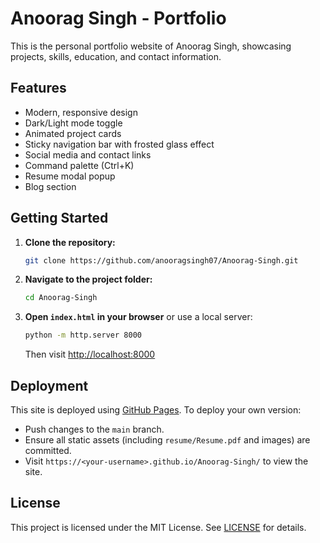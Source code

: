 # Anoorag Singh - Portfolio

This is the personal portfolio website of Anoorag Singh, showcasing projects, skills, education, and contact information.

## Features
- Modern, responsive design
- Dark/Light mode toggle
- Animated project cards
- Sticky navigation bar with frosted glass effect
- Social media and contact links
- Command palette (Ctrl+K)
- Resume modal popup
- Blog section

## Getting Started

1. **Clone the repository:**
   ```bash
   git clone https://github.com/anooragsingh07/Anoorag-Singh.git
   ```
2. **Navigate to the project folder:**
   ```bash
   cd Anoorag-Singh
   ```
3. **Open `index.html` in your browser** or use a local server:
   ```bash
   python -m http.server 8000
   ```
   Then visit [http://localhost:8000](http://localhost:8000)

## Deployment
This site is deployed using [GitHub Pages](https://pages.github.com/). To deploy your own version:
- Push changes to the `main` branch.
- Ensure all static assets (including `resume/Resume.pdf` and images) are committed.
- Visit `https://<your-username>.github.io/Anoorag-Singh/` to view the site.

## License
This project is licensed under the MIT License. See [LICENSE](LICENSE) for details. 